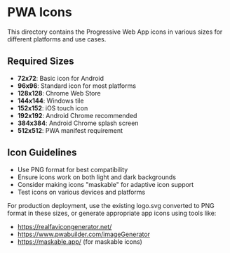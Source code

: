 # PWA Icons

This directory contains the Progressive Web App icons in various sizes for different platforms and use cases.

## Required Sizes

- **72x72**: Basic icon for Android
- **96x96**: Standard icon for most platforms
- **128x128**: Chrome Web Store
- **144x144**: Windows tile
- **152x152**: iOS touch icon
- **192x192**: Android Chrome recommended
- **384x384**: Android Chrome splash screen
- **512x512**: PWA manifest requirement

## Icon Guidelines

- Use PNG format for best compatibility
- Ensure icons work on both light and dark backgrounds
- Consider making icons "maskable" for adaptive icon support
- Test icons on various devices and platforms

For production deployment, use the existing logo.svg converted to PNG format in these sizes, or generate appropriate app icons using tools like:
- https://realfavicongenerator.net/
- https://www.pwabuilder.com/imageGenerator
- https://maskable.app/ (for maskable icons)
